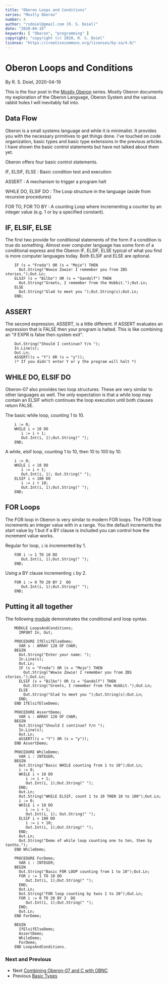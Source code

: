 ```yaml
---
title: "Oberon Loops and Conditions"
series: "Mostly Oberon"
number: 4
author: "rsdoiel@gmail.com (R. S. Doiel)"
date: "2020-04-19"
keywords: [ "Oberon", "programming" ]
copyright: "copyright (c) 2020, R. S. Doiel"
license: "https://creativecommons.org/licenses/by-sa/4.0/"
---
```


Oberon Loops and Conditions
===========================

By R. S. Doiel, 2020-04-19

This is the four post in the [Mostly Oberon](../11/Mostly-Oberon.html) series. Mostly Oberon documents my exploration of the Oberon Language, Oberon System and the various rabbit holes I will inevitably fall into.

## Data Flow

Oberon is a small systems language and while it is minimalist.
It provides you with the necessary primitives to get things done.
I've touched on code organization, basic types and basic type
extensions in the previous articles.  I have shown the basic
control statements but have not talked about them yet.

Oberon offers four basic control statements. 

IF, ELSIF, ELSE
: Basic condition test and execution

ASSERT
: A mechanism to trigger a program halt

WHILE DO, ELSIF DO
: The Loop structure in the language (aside from recursive procedures)

FOR TO, FOR TO BY
: A counting Loop where incrementing a counter by an integer value (e.g. 1 or by a specified constant).

## IF, ELSIF, ELSE

The first two provide for conditional statements of the form
if a condition is true do something. Almost ever computer language
has some form of a conditional express and the Oberon IF, ELSIF,
ELSE typical of what you find is more computer languages today.
Both ELSIF and ELSE are optional.

```Oberon
    IF (s = "Freda") OR (s = "Mojo") THEN
      Out.String("Wowie Zowie! I remember you from ZBS stories.");Out.Ln;
    ELSIF (s = "Bilbo") OR (s = "Gandolf") THEN
      Out.String("Greets, I remember from the Hobbit.");Out.Ln;
    ELSE
      Out.String("Glad to meet you ");Out.String(s);Out.Ln;
    END;
```

## ASSERT

The second expression, ASSERT, is a little different. If ASSERT
evaluates an expression that is FALSE then your program is halted.
This is like combining an "if EXPR is false then system exit".

```Oberon
    Out.String("Should I continue? Y/n ");
    In.Line(s);
    Out.Ln;
    ASSERT((s = "Y") OR (s = "y"));
    (* If you didn't enter Y or y the program will halt *)
```


## WHILE DO, ELSIF DO

Oberon-07 also provides two loop structures. These are very 
similar to other languages as well. The only expectation is that
a while loop may contain an ELSIF which continues the loop
execution until both clauses return FALSE.

The basic while loop, counting 1 to 10.

```Oberon
    i := 0;
    WHILE i < 10 DO
       i := i + 1;
       Out.Int(i, 1);Out.String(" ");
    END;
```

A while, elsif loop, counting 1 to 10, then 10 to 100 by 10.

```Oberon
    i := 0;
    WHILE i < 10 DO
       i := i + 1;
       Out.Int(i, 1); Out.String(" ");
    ELSIF i < 100 DO
       i := i + 10;
       Out.Int(i, 1);Out.String(" ");
    END;
```


## FOR Loops

The FOR loop in Oberon is very similar to modern FOR loops.
The FOR loop increments an integer value with in a range.
You the default increments the start value by 1 but if a 
BY clause is included you can control how the increment value
works.

Regular for loop, `i` is incremented by 1.

```Oberon
    FOR i := 1 TO 10 DO
       Out.Int(i, 1);Out.String(" ");
    END;
```

Using a BY clause incrementing `i` by 2.

```Oberon
    FOR i := 0 TO 20 BY 2  DO
       Out.Int(i, 1);Out.String(" ");
    END;
```


## Putting it all together

The following [module](LoopsAndConditions.Mod) demonstrates
the conditional and loop syntax.

```Oberon
    MODULE LoopsAndConditions;
      IMPORT In, Out;
    
    PROCEDURE IfElsifElseDemo;
      VAR s : ARRAY 128 OF CHAR;
    BEGIN
      Out.String("Enter your name: ");
      In.Line(s);
      Out.Ln;
      IF (s = "Freda") OR (s = "Mojo") THEN
        Out.String("Wowie Zowie! I remember you from ZBS stories.");Out.Ln;
      ELSIF (s = "Bilbo") OR (s = "Gandolf") THEN
        Out.String("Greets, I remember from the Hobbit.");Out.Ln;
      ELSE
        Out.String("Glad to meet you ");Out.String(s);Out.Ln;
      END;
    END IfElsifElseDemo;
    
    PROCEDURE AssertDemo;
      VAR s : ARRAY 128 OF CHAR;
    BEGIN
      Out.String("Should I continue? Y/n ");
      In.Line(s);
      Out.Ln;
      ASSERT((s = "Y") OR (s = "y"));
    END AssertDemo;
    
    PROCEDURE WhileDemo;
      VAR i : INTEGER;
    BEGIN
      Out.String("Basic WHILE counting from 1 to 10");Out.Ln;
      i := 0;
      WHILE i < 10 DO
         i := i + 1;
         Out.Int(i, 1);Out.String(" ");
      END;
      Out.Ln;
      Out.String("WHILE ELSIF, count 1 to 10 THEN 10 to 100");Out.Ln;
      i := 0;
      WHILE i < 10 DO
         i := i + 1;
         Out.Int(i, 1); Out.String(" ");
      ELSIF i < 100 DO
         i := i + 10;
         Out.Int(i, 1);Out.String(" ");
      END;
      Out.Ln;
      Out.String("Demo of while loop counting one to ten, then by tenths.");
    END WhileDemo;
    
    PROCEDURE ForDemo;
      VAR i : INTEGER;
    BEGIN
      Out.String("Basic FOR LOOP counting from 1 to 10");Out.Ln;
      FOR i := 1 TO 10 DO
         Out.Int(i, 1);Out.String(" ");
      END;
      Out.Ln;
      Out.String("FOR loop counting by twos 1 to 20");Out.Ln;
      FOR i := 0 TO 20 BY 2  DO
         Out.Int(i, 1);Out.String(" ");
      END;
      Out.Ln;
    END ForDemo;
    
    BEGIN
      IfElsifElseDemo;
      AssertDemo;
      WhileDemo;
      ForDemo;
    END LoopsAndConditions.
```


### Next and Previous

+ Next [Combining Oberon-07 and C with OBNC](../../05/01/Combining-Oberon-and-C.html)
+ Previous [Basic Types](../18/Mostly-Oberon-Basic-Types.html)

